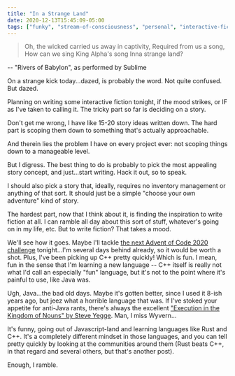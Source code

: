 ```yaml
---
title: "In a Strange Land"
date: 2020-12-13T15:45:09-05:00
tags: ["funky", "stream-of-consciousness", "personal", "interactive-fiction", "engines", "rants"]
---
```


> Oh, the wicked carried us away in captivity,
> Required from us a song,
> How can we sing King Alpha's song
> Inna strange land?

-- "Rivers of Babylon", as performed by Sublime

On a strange kick today...dazed, is probably the word. Not quite confused. But dazed.

Planning on writing some interactive fiction tonight, if the mood strikes, or IF as I've taken to calling it. The tricky part so far is deciding on a story.

Don't get me wrong, I have like 15-20 story ideas written down. The hard part is scoping them down to something that's actually approachable.

And therein lies the problem I have on every project ever: not scoping things down to a manageable level.

But I digress. The best thing to do is probably to pick the most appealing story concept, and just...start writing. Hack it out, so to speak.

I should also pick a story that, ideally, requires no inventory management or anything of that sort. It should just be a simple "choose your own adventure" kind of story.

The hardest part, now that I think about it, is finding the inspiration to write fiction at all. I can ramble all day about this sort of stuff, whatever's going on in my life, etc. But to write fiction? That takes a mood.

We'll see how it goes. Maybe I'll tackle [the next Advent of Code 2020 challenge](https://github.com/ajpocus/advent-of-code-2020/) tonight...I'm several days behind already, so it would be worth a shot. Plus, I've been picking up C++ pretty quickly! Which is fun. I mean, fun in the sense that I'm learning a new language -- C++ itself is really not what I'd call an especially "fun" language, but it's not to the point where it's painful to use, like Java was.

Ugh, Java...the bad old days. Maybe it's gotten better, since I used it 8-ish years ago, but jeez what a horrible language that was. If I've stoked your appetite for anti-Java rants, there's always the excellent ["Execution in the Kingdom of Nouns" by Steve Yegge](http://steve-yegge.blogspot.com/2006/03/execution-in-kingdom-of-nouns.html). Man, I miss Wyvern...

It's funny, going out of Javascript-land and learning languages like Rust and C++. It's a completely different mindset in those languages, and you can tell pretty quickly by looking at the communities around them (Rust beats C++, in that regard and several others, but that's another post).

Enough, I ramble.
